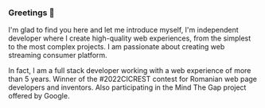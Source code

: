 ### Greetings 👋
I'm glad to find you here and let me introduce myself, I'm independent developer where I create high-quality web experiences, from the simplest to the most complex projects. I am passionate about creating web streaming consumer platform.

In fact, I am a full stack developer working with a web experience of more than 5 years.
Winner of the #2022CICREST contest for Romanian web page developers and inventors. Also participating in the Mind The Gap project offered by Google.
